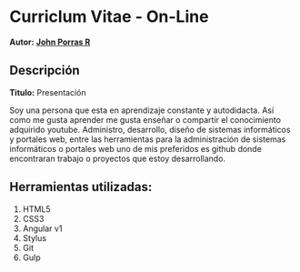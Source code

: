 # Curriclum Vitae - On-Line
**Autor:** [**John Porras R**](https://www.facebook.com/John-Porras-R-343999052298640/?ref=aymt_homepage_panel)


## Descripción

**Titulo:** Presentación

Soy una persona que esta en aprendizaje constante y autodidacta. Así como me gusta aprender me gusta enseñar o compartir el conocimiento adquirido youtube. Administro, desarrollo, diseño de sistemas informáticos y portales web, entre las herramientas para la administración de sistemas informáticos o portales web uno de mis preferidos es github donde encontraran trabajo o proyectos que estoy desarrollando.

  
## Herramientas utilizadas:

1. HTML5
2. CSS3
3. Angular v1
4. Stylus
5. Git
6. Gulp
